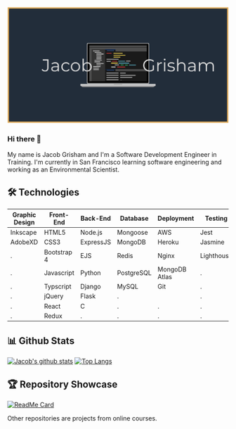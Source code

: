 ![Header](imgs/thumbnail.png)
### Hi there 👋
My name is Jacob Grisham and I'm a Software Development Engineer in Training. I'm currently in San Francisco learning software engineering and working as an Environmental Scientist.

## 🛠 Technologies
Graphic Design|Front-End  |Back-End |Database  |Deployment   |Testing    | Production
------------- | --------- | ------- | ---------| ----------- | --------- | ----------
Inkscape	    |HTML5	    |Node.js  |Mongoose  |AWS	         |Jest       |CircleCI
AdobeXD			  |CSS3		    |ExpressJS|MongoDB   |Heroku       |Jasmine    |CodeClimate
.			        |Bootstrap 4|EJS	    |Redis		 |Nginx		     |Lighthouse |Codacy
.			        |Javascript |Python		|PostgreSQL|MongoDB Atlas|.          |Docker
.             |Typscript  |Django   |MySQL     |Git          |.          |Webpack
.             |jQuery     |Flask    |.         |             |.          |.
.             |React      |C        |.         |.            |.          |.
.             |Redux      |.        |.         |.            |.          |.

## 📊 Github Stats
[![Jacob's github stats](https://github-readme-stats.vercel.app/api?username=JacobGrisham&show_icons=true&theme=prussian)](https://github.com/JacobGrisham/github-readme-stats) [![Top Langs](https://github-readme-stats.vercel.app/api/top-langs/?username=JacobGrisham&langs_count=4&theme=prussian)](https://github.com/JacobGrisham/github-readme-stats)

## 🏆 Repository Showcase
[![ReadMe Card](https://github-readme-stats.vercel.app/api/pin/?username=JacobGrisham&repo=YelpCamp&theme=prussian)](https://github.com/JacobGrisham/github-readme-stats)

Other repositories are projects from online courses.
